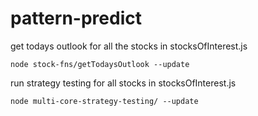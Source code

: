 # pattern-predict

get todays outlook for all the stocks in stocksOfInterest.js

`node stock-fns/getTodaysOutlook --update`

run strategy testing for all stocks in stocksOfInterest.js

`node multi-core-strategy-testing/ --update`
